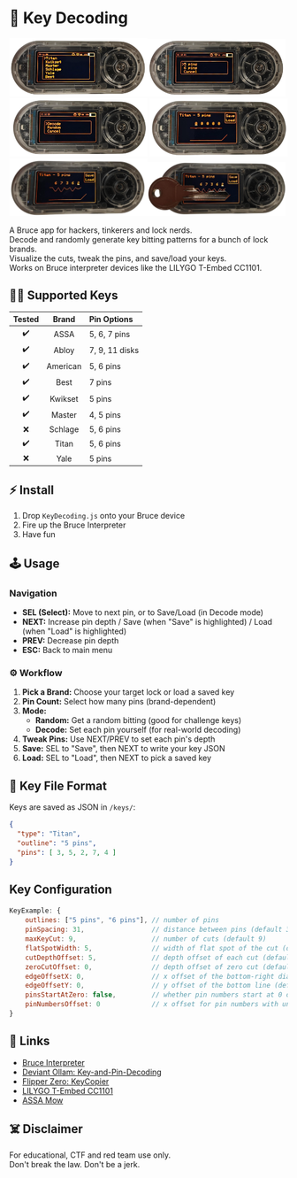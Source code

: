 # 🔑 Key Decoding

<img src="ss/ss5.png" width="250"/><img src="ss/ss4.png" width="250"/><img src="ss/ss3.png" width="250"/>
<img src="ss/ss2.png" width="250"/><img src="ss/ss6.png" width="250"/><img src="ss/ss7.png" width="250"/>

A Bruce app for hackers, tinkerers and lock nerds.  
Decode and randomly generate key bitting patterns for a bunch of lock brands.  
Visualize the cuts, tweak the pins, and save/load your keys.  
Works on Bruce interpreter devices like the LILYGO T-Embed CC1101.

## 🏴‍☠️ Supported Keys

| Tested |  Brand   | Pin Options    |
|:------:|:--------:|:---------------|
| ✔️     |   ASSA   | 5, 6, 7 pins   |
| ✔️     |   Abloy  | 7, 9, 11 disks |
| ✔️     | American | 5, 6 pins      |
| ✔️     |   Best   | 7 pins         |
| ✔️     | Kwikset  | 5 pins         |
| ✔️     |  Master  | 4, 5 pins      |
| ❌     | Schlage  | 5, 6 pins      |
| ✔️     |  Titan   | 5, 6 pins      |
| ❌     |   Yale   | 5 pins         |

## ⚡ Install

1. Drop `KeyDecoding.js` onto your Bruce device
2. Fire up the Bruce Interpreter
3. Have fun

## 🕹️ Usage

### Navigation

- **SEL (Select):** Move to next pin, or to Save/Load (in Decode mode)
- **NEXT:** Increase pin depth / Save (when "Save" is highlighted) / Load (when "Load" is highlighted)
- **PREV:** Decrease pin depth
- **ESC:** Back to main menu

### ⚙️ Workflow

1. **Pick a Brand:** Choose your target lock or load a saved key
2. **Pin Count:** Select how many pins (brand-dependent)
3. **Mode:**
    - **Random:** Get a random bitting (good for challenge keys)
    - **Decode:** Set each pin yourself (for real-world decoding)
4. **Tweak Pins:** Use NEXT/PREV to set each pin's depth
5. **Save:** SEL to "Save", then NEXT to write your key JSON
6. **Load:** SEL to "Load", then NEXT to pick a saved key

## 📂 Key File Format

Keys are saved as JSON in `/keys/`:

```json
{
  "type": "Titan",
  "outline": "5 pins",
  "pins": [ 3, 5, 2, 7, 4 ]
}
```

## Key Configuration

```js
KeyExample: {
    outlines: ["5 pins", "6 pins"], // number of pins
    pinSpacing: 31,                 // distance between pins (default 31)
    maxKeyCut: 9,                   // number of cuts (default 9)
    flatSpotWidth: 5,               // width of flat spot of the cut (default 5)
    cutDepthOffset: 5,              // depth offset of each cut (default 5)
    zeroCutOffset: 0,               // depth offset of zero cut (default 0)
    edgeOffsetX: 0,                 // x offset of the bottom-right diagonal (default 0)
    edgeOffsetY: 0,                 // y offset of the bottom line (default 0)
    pinsStartAtZero: false,         // whether pin numbers start at 0 or 1 (default false)
    pinNumbersOffset: 0             // x offset for pin numbers with underline (default 0)
}
```

## 🔗 Links

- [Bruce Interpreter](https://github.com/pr3y/Bruce/wiki/Interpreter)
- [Deviant Ollam: Key-and-Pin-Decoding](https://github.com/deviantollam/Key-and-Pin-Decoding)
- [Flipper Zero: KeyCopier](https://github.com/zinongli/KeyCopier)
- [LILYGO T-Embed CC1101](https://lilygo.cc/products/t-embed-cc1101)
- [ASSA Mow](https://assamow.com/specs/)

## ☠️ Disclaimer

For educational, CTF and red team use only.  
Don't break the law. Don't be a jerk.
